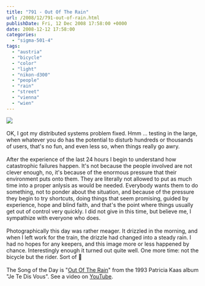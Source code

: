 ```yaml
---
title: "791 - Out Of The Rain"
url: /2008/12/791-out-of-rain.html
publishDate: Fri, 12 Dec 2008 17:58:00 +0000
date: 2008-12-12 17:58:00
categories: 
  - "sigma-501-4"
tags: 
  - "austria"
  - "bicycle"
  - "color"
  - "light"
  - "nikon-d300"
  - "people"
  - "rain"
  - "street"
  - "vienna"
  - "wien"
---
```

<a href="https://d25zfm9zpd7gm5.cloudfront.net/1200x1200/2008/20081212_154916_ps.jpg" target="_blank"><img src="https://d25zfm9zpd7gm5.cloudfront.net/0600x0600/2008/20081212_154916_ps.jpg"/></a><br/><br/>OK, I got my distributed systems problem fixed. Hmm ... testing in the large, when whatever you do has the potential to disturb hundreds or thousands of users, that's no fun, and even less so, when things really go awry.<br/><br/>After the experience of the last 24 hours I begin to understand how catastrophic failures happen. It's not because the people involved are not clever enough, no, it's because of the enormous pressure that their environment puts onto them. They are literally not allowed to put as much time into a proper anlysis as would be needed. Everybody wants them to do something, not to ponder about the situation, and because of the pressure they begin to try shortcuts, doing things that seem promising, guided by experience, hope and blind faith, and that's the point where things usually get out of control very quickly. I did not give in this time, but believe me, I sympathize with everyone who does.<br/><br/> Photographically this day was rather meager. It drizzled in the morning, and when I left work for the train, the drizzle had changed into a steady rain. I had no hopes for any keepers, and this image more or less happened by chance. Interestingly enough it turned out quite well. One more time: not the bicycle but the rider. Sort of 🙂<br/><br/>The Song of the Day is "<a href="http://www.lyricsmode.com/lyrics/p/patricia_kaas/out_of_the_rain_guitare_lectrique_et_slide_par_chris_rea.html" target="_blank">Out Of The Rain</a>" from the 1993 Patricia Kaas album "Je Te Dis Vous". See a video on <a href="http://www.youtube.com/watch?v=YpZUulDKBBg" target="_blank">YouTube</a>.
